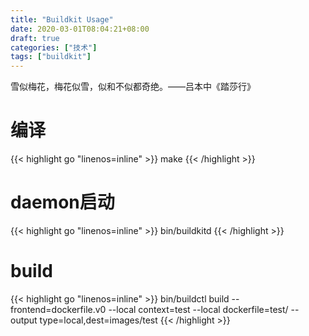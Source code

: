 ```yaml
---
title: "Buildkit Usage"
date: 2020-03-01T08:04:21+08:00
draft: true
categories: ["技术"]
tags: ["buildkit"]
---
```

雪似梅花，梅花似雪，似和不似都奇绝。——吕本中《踏莎行》
<!--more-->
# 编译
{{< highlight go "linenos=inline" >}}
make
{{< /highlight >}}

# daemon启动
{{< highlight go "linenos=inline" >}}
bin/buildkitd
{{< /highlight >}}

# build
{{< highlight go "linenos=inline" >}}
bin/buildctl build  --frontend=dockerfile.v0 --local context=test --local dockerfile=test/ --output type=local,dest=images/test
{{< /highlight >}}

